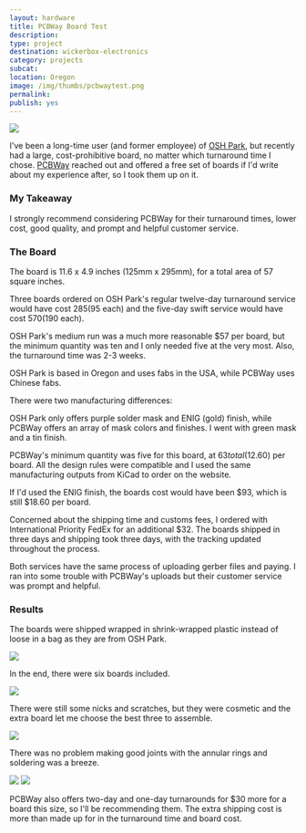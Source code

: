 ```yaml
---
layout: hardware
title: PCBWay Board Test
description: 
type: project
destination: wickerbox-electronics
category: projects
subcat: 
location: Oregon
image: /img/thumbs/pcbwaytest.png
permalink: 
publish: yes
---
```


<img src="https://photos.smugmug.com/Projects/PCBWay-Test/i-Wg5kRJj/0/5488b9b5/L/pcbways-test4-L.png">

I've been a long-time user (and former employee) of <a href="http://oshpark.com" target="_blank">OSH Park</a>, but recently had a large, cost-prohibitive board, no matter which turnaround time I chose. <a href="http://pcbway.com/" target="_blank">PCBWay</a> reached out and offered a free set of boards if I'd write about my experience after, so I took them up on it. 

### My Takeaway

I strongly recommend considering PCBWay for their turnaround times, lower cost, good quality, and prompt and helpful customer service.

### The Board

The board is 11.6 x 4.9 inches (125mm x 295mm), for a total area of 57 square inches. 

Three boards ordered on OSH Park's regular twelve-day turnaround service would have cost $285 ($95 each) and the five-day swift service would have cost $570 ($190 each). 

OSH Park's medium run was a much more reasonable $57 per board, but the minimum quantity was ten and I only needed five at the very most. Also, the turnaround time was 2-3 weeks.

OSH Park is based in Oregon and uses fabs in the USA, while PCBWay uses Chinese fabs. 

There were two manufacturing differences:

OSH Park only offers purple solder mask and ENIG (gold) finish, while PCBWay offers an array of mask colors and finishes. I went with green mask and a tin finish. 

PCBWay's minimum quantity was five for this board, at $63 total ($12.60) per board. All the design rules were compatible and I used the same manufacturing outputs from KiCad to order on the website.

If I'd used the ENIG finish, the boards cost would have been $93, which is still $18.60 per board. 

Concerned about the shipping time and customs fees, I ordered with International Priority FedEx for an additional $32. The boards shipped in three days and shipping took three days, with the tracking updated throughout the process. 

Both services have the same process of uploading gerber files and paying. I ran into some trouble with PCBWay's uploads but their customer service was prompt and helpful.  

### Results

The boards were shipped wrapped in shrink-wrapped plastic instead of loose in a bag as they are from OSH Park. 

<img src="https://photos.smugmug.com/Projects/PCBWay-Test/i-TprKwBq/0/b0954528/L/pcbways-test1-L.png">

In the end, there were six boards included. 

<img src="https://photos.smugmug.com/Projects/PCBWay-Test/i-ZFhJ6X8/0/7008dde4/L/pcbways-test2-L.png">

There were still some nicks and scratches, but they were cosmetic and the extra board let me choose the best three to assemble.

<img src="https://photos.smugmug.com/Projects/PCBWay-Test/i-7GKK59c/0/0bcd44a3/L/pcbways-test3-L.png">

There was no problem making good joints with the annular rings and soldering was a breeze. 

<img src="https://photos.smugmug.com/Projects/PCBWay-Test/i-Wg5kRJj/0/5488b9b5/L/pcbways-test4-L.png">

<img src="https://photos.smugmug.com/Projects/PCBWay-Test/i-fDbtPwF/0/e713d2a1/XL/pcbways-test5-XL.png">

PCBWay also offers two-day and one-day turnarounds for $30 more for a board this size, so I'll be recommending them. The extra shipping cost is more than made up for in the turnaround time and board cost.

